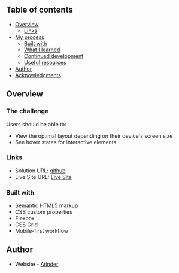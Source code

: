 ## Table of contents

- [Overview](#overview)
  - [Links](#links)
- [My process](#my-process)
  - [Built with](#built-with)
  - [What I learned](#what-i-learned)
  - [Continued development](#continued-development)
  - [Useful resources](#useful-resources)
- [Author](#author)
- [Acknowledgments](#acknowledgments)


## Overview

### The challenge

Users should be able to:

- View the optimal layout depending on their device's screen size
- See hover states for interactive elements


### Links

- Solution URL: [github](https://github.com/atinderbirsin/frontEndMentor/tree/main/Guess_my_number)
- Live Site URL: [Live Site](https://guess-numberr.netlify.app/)


### Built with

- Semantic HTML5 markup
- CSS custom properties
- Flexbox
- CSS Grid
- Mobile-first workflow



## Author

- Website - [Atinder](https://github.com/atinderbirsin)
